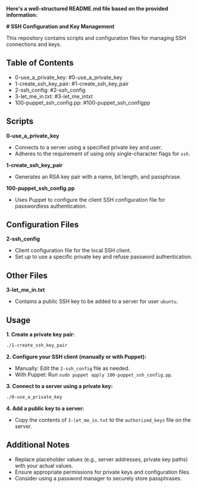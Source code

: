  **Here's a well-structured README.md file based on the provided information:**

**# SSH Configuration and Key Management**

This repository contains scripts and configuration files for managing SSH connections and keys.

## Table of Contents

- 0-use_a_private_key: #0-use_a_private_key
- 1-create_ssh_key_pair: #1-create_ssh_key_pair
- 2-ssh_config: #2-ssh_config
- 3-let_me_in.txt: #3-let_me_intxt
- 100-puppet_ssh_config.pp: #100-puppet_ssh_configpp

## Scripts

**0-use_a_private_key**

- Connects to a server using a specified private key and user.
- Adheres to the requirement of using only single-character flags for `ssh`.

**1-create_ssh_key_pair**

- Generates an RSA key pair with a name, bit length, and passphrase.

**100-puppet_ssh_config.pp**

- Uses Puppet to configure the client SSH configuration file for passwordless authentication.

## Configuration Files

**2-ssh_config**

- Client configuration file for the local SSH client.
- Set up to use a specific private key and refuse password authentication.

## Other Files

**3-let_me_in.txt**

- Contains a public SSH key to be added to a server for user `ubuntu`.

## Usage

**1. Create a private key pair:**

```bash
./1-create_ssh_key_pair
```

**2. Configure your SSH client (manually or with Puppet):**

- Manually: Edit the `2-ssh_config` file as needed.
- With Puppet: Run `sudo puppet apply 100-puppet_ssh_config.pp`.

**3. Connect to a server using a private key:**

```bash
./0-use_a_private_key
```

**4. Add a public key to a server:**

- Copy the contents of `3-let_me_in.txt` to the `authorized_keys` file on the server.

## Additional Notes

- Replace placeholder values (e.g., server addresses, private key paths) with your actual values.
- Ensure appropriate permissions for private keys and configuration files.
- Consider using a password manager to securely store passphrases.

